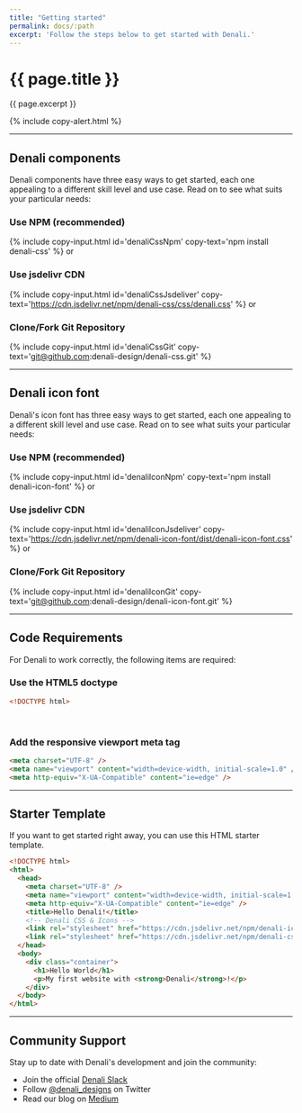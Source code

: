 ```yaml
---
title: "Getting started"
permalink: docs/:path
excerpt: 'Follow the steps below to get started with Denali.'
---
```


# {{ page.title }}
{{ page.excerpt }}

{% include copy-alert.html %}

***

## Denali components
Denali components have three easy ways to get started, each one appealing to a different skill level and use case. Read on to see what suits your particular needs:

### Use NPM (recommended)
{% include copy-input.html id='denaliCssNpm' copy-text='npm install denali-css' %}
or
### Use jsdelivr CDN
{% include copy-input.html id='denaliCssJsdeliver' copy-text='https://cdn.jsdelivr.net/npm/denali-css/css/denali.css' %}
or
### Clone/Fork Git Repository
{% include copy-input.html id='denaliCssGit' copy-text='git@github.com:denali-design/denali-css.git' %}

***

## Denali icon font
Denali's icon font has three easy ways to get started, each one appealing to a different skill level and use case. Read on to see what suits your particular needs:

### Use NPM (recommended)
{% include copy-input.html id='denaliIconNpm' copy-text='npm install denali-icon-font' %}
or
### Use jsdelivr CDN
{% include copy-input.html id='denaliIconJsdeliver' copy-text='https://cdn.jsdelivr.net/npm/denali-icon-font/dist/denali-icon-font.css' %}
or
### Clone/Fork Git Repository
{% include copy-input.html id='denaliIconGit' copy-text='git@github.com:denali-design/denali-icon-font.git' %}

***

## Code Requirements
For Denali to work correctly, the following items are required:

### Use the HTML5 doctype
```html
<!DOCTYPE html>
```

<br>

### Add the responsive viewport meta tag
```html
<meta charset="UTF-8" />
<meta name="viewport" content="width=device-width, initial-scale=1.0" />
<meta http-equiv="X-UA-Compatible" content="ie=edge" />
```

***

## Starter Template
If you want to get started right away, you can use this HTML starter template.

```html
<!DOCTYPE html>
<html>
  <head>
    <meta charset="UTF-8" />
    <meta name="viewport" content="width=device-width, initial-scale=1.0" />
    <meta http-equiv="X-UA-Compatible" content="ie=edge" />
    <title>Hello Denali!</title>
    <!-- Denali CSS & Icons -->
    <link rel="stylesheet" href="https://cdn.jsdelivr.net/npm/denali-icon-font/dist/denali-icon-font.css">
    <link rel="stylesheet" href="https://cdn.jsdelivr.net/npm/denali-css/css/denali.css">
  </head>
  <body>
    <div class="container">
      <h1>Hello World</h1>
      <p>My first website with <strong>Denali</strong>!</p>
    </div>
  </body>
</html>
```

***

## Community Support
Stay up to date with Denali's development and join the community:

- Join the official [Denali Slack](https://denali-design.slack.com/app_redirect?channel=general)
- Follow [@denali_designs](https://twitter.com/denali_design) on Twitter
- Read our blog on [Medium](https://medium.com/denali-design)
